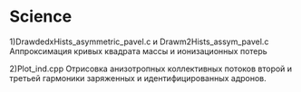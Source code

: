 # Science
1)DrawdedxHists_asymmetric_pavel.c и Drawm2Hists_assym_pavel.c
Аппроксимация кривых квадрата массы и ионизационных потерь

2)Plot_ind.cpp
Отрисовка анизотропных коллективных потоков второй и третьей гармоники заряженных и идентифицированных адронов.
